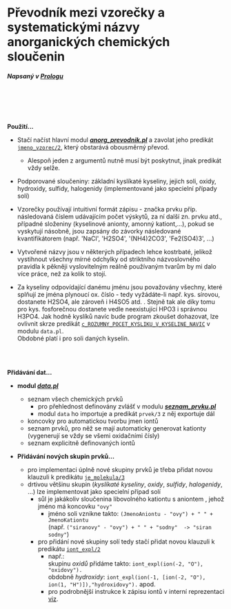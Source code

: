 Převodník mezi vzorečky a systematickými názvy anorganických chemických sloučenin  
===================================================================================

#### _Napsaný v [Prologu](https://www.swi-prolog.org/)_  

&nbsp;   
&nbsp;   
&nbsp;   
&nbsp;   

**Použití...**
- Stačí načíst hlavní modul [_**anorg_prevodnik.pl**_](https://github.com/MarkusSecundus/AnorganickyPrevodnik/blob/master/anorg_prevodnik.pl) a zavolat jeho predikát [`jmeno_vzorec/2`](https://github.com/MarkusSecundus/AnorganickyPrevodnik/blob/master/anorg_prevodnik.pl#LC222:~:text=instanciov%C3%A1n-,jmeno_vzorec),
který obstarává obousměrný převod.  
  - Alespoň jeden z argumentů nutně musí být poskytnut, jinak predikát vždy selže.

 - Podporované sloučeniny: základní kyslíkaté kyseliny, jejich soli, oxidy, hydroxidy, sulfidy, halogenidy (implementované jako specielní případy solí)

 - Vzorečky používají intuitivní formát zápisu - značka prvku příp. následovaná číslem udávajícím počet výskytů, za ní další zn. prvku atd., případné složeniny (kyselinové anionty, amonný kationt,...), pokud se vyskytují násobně, jsou zapsány do závorky následované kvantifikátorem (např. 'NaCl', 'H2SO4', '(NH4)2CO3', 'Fe2(SO4)3', ...)

 - Vytvořené názvy jsou v některých případech lehce kostrbaté, jelikož vystihnout všechny mírné odchylky od striktního názvoslovného pravidla k pěkněji vyslovitelným reálně používaným tvarům by mi dalo více práce, než za kolik to stojí.
    
 - Za kyseliny odpovídající danému jménu jsou považovány všechny, které splňují ze jména plynoucí ox. číslo - tedy vyžádáte-li
      např. kys. sírovou, dostanete H2SO4, ale zároveň i H4SO5 atd. . Stejně tak ale díky tomu pro kys. fosforečnou dostanete vedle
      neexistující HPO3 i správnou H3PO4. Jak hodně kyslíků navíc bude program zkoušet dohazovat, lze ovlivnit skrze predikát
      [`c_ROZUMNY_POCET_KYSLIKU_V_KYSELINE_NAVIC`](https://github.com/MarkusSecundus/AnorganickyPrevodnik/blob/master/data.pl#LC81:~:text=n%C3%A1zv%C5%AF-,c_ROZUMNY_POCET_KYSLIKU_V_KYSELINE_NAVIC) v modulu `data.pl`.  
      Obdobné platí i pro soli daných kyselin.
  
&nbsp;   
&nbsp;     

**Přidávání dat...**

  - **modul [_**data.pl**_](https://github.com/MarkusSecundus/AnorganickyPrevodnik/blob/master/data.pl)**  
    - seznam všech chemických prvků
      - pro přehlednost definovány zvlášť v modulu [_**seznam_prvku.pl**_](https://github.com/MarkusSecundus/AnorganickyPrevodnik/blob/master/seznam_prvku.pl)
      - modul `data` ho importuje a predikát `prvek/3` z něj exportuje dál
    - koncovky pro automatickou tvorbu jmen iontů
    - seznam prvků, pro něž se mají automaticky generovat kationty (vygenerují se vždy se všemi oxidačními čísly)
    - seznam explicitně definovaných iontů

  - **Přidávání nových skupin prvků...**
    - pro implementaci úplně nové skupiny prvků je třeba přidat novou klauzuli k predikátu [`je_molekula/3`](https://github.com/MarkusSecundus/AnorganickyPrevodnik/blob/master/anorg_prevodnik.pl#LC41:~:text=%25je_molekula(%2B%2DKationt%2C%20%2B%2DAniont%2C%20%2D%2BJmeno).)
    - drtivou většinu skupin (_kyslíkaté kyseliny_, _oxidy_, _sulfidy_, _halogenidy_, ...) lze implementovat jako specielní případ solí
      - sůl je jakákoliv sloučenina libovolného kationtu s aniontem , jehož jméno má koncovku `"ovy"`
        - jméno soli vznikne takto: `(JmenoAniontu - "ovy") + " " + JmenoKationtu`  
          (např. `("siranovy" - "ovy") + " " + "sodny"  -> "siran sodny"`)
      - pro přidání nové skupiny solí tedy stačí přidat novou klauzuli k predikátu [`iont_expl/2`](https://github.com/MarkusSecundus/AnorganickyPrevodnik/blob/master/data.pl#LC111:~:text=%25iont_expl(ExplicitneDefinovanyIontVInterniReprezentaci%2C%20Jmeno).)
        - např.:  
            skupinu _oxidů_ přidáme takto: `iont_expl(ion(-2, "O"), "oxidovy").`  
            obdobně _hydroxidy_: `iont_expl(ion(-1, [ion(-2, "O"), ion(1, "H")]),"hydroxidovy").`
            apod.
        - pro podrobnější instrukce k zápisu iontů v interní reprezentaci [viz](https://github.com/MarkusSecundus/AnorganickyPrevodnik/blob/master/data.pl#LC21:~:text=Popis%20intern%C3%AD%20reprezentace%20chemick%C3%BDch%20slou%C4%8Denin%3A).
